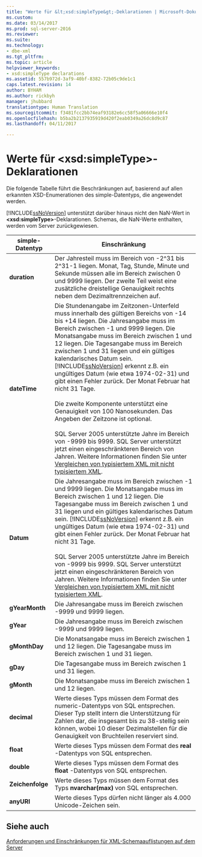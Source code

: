 ```yaml
---
title: "Werte für &lt;xsd:simpleType&gt;-Deklarationen | Microsoft-Dokumentation"
ms.custom: 
ms.date: 03/14/2017
ms.prod: sql-server-2016
ms.reviewer: 
ms.suite: 
ms.technology:
- dbe-xml
ms.tgt_pltfrm: 
ms.topic: article
helpviewer_keywords:
- xsd:simpleType declarations
ms.assetid: 557b972d-3af9-40bf-8382-72b05c9de1c1
caps.latest.revision: 14
author: BYHAM
ms.author: rickbyh
manager: jhubbard
translationtype: Human Translation
ms.sourcegitcommit: f3481fcc2bb74eaf93182e6cc58f5a06666e10f4
ms.openlocfilehash: b5ba2b2137935919d420f2eab0349a26dc8d9c87
ms.lasthandoff: 04/11/2017

---
```

# <a name="values-for-ltxsdsimpletypegt-declarations"></a>Werte für &lt;xsd:simpleType&gt;-Deklarationen
  Die folgende Tabelle führt die Beschränkungen auf, basierend auf allen erkannten XSD-Enumerationen des simple-Datentyps, die angewendet werden.  
  
 [!INCLUDE[ssNoVersion](../../includes/ssnoversion-md.md)] unterstützt darüber hinaus nicht den NaN-Wert in **\<xsd:simpleType>**-Deklarationen. Schemas, die NaN-Werte enthalten, werden vom Server zurückgewiesen.  
  
|simple-Datentyp|Einschränkung|  
|-----------------|----------------|  
|**duration**|Der Jahresteil muss im Bereich von -2^31 bis 2^31-1 liegen. Monat, Tag, Stunde, Minute und Sekunde müssen alle im Bereich zwischen 0 und 9999 liegen. Der zweite Teil weist eine zusätzliche dreistellige Genauigkeit rechts neben dem Dezimaltrennzeichen auf.|  
|**dateTime**|Die Stundenangabe im Zeitzonen-Unterfeld muss innerhalb des gültigen Bereichs von -14 bis +14 liegen. Die Jahresangabe muss im Bereich zwischen -1 und 9999 liegen. Die Monatsangabe muss im Bereich zwischen 1 und 12 liegen. Die Tagesangabe muss im Bereich zwischen 1 und 31 liegen und ein gültiges kalendarisches Datum sein. [!INCLUDE[ssNoVersion](../../includes/ssnoversion-md.md)] erkennt z.B. ein ungültiges Datum (wie etwa 1974-02-31) und gibt einen Fehler zurück. Der Monat Februar hat nicht 31 Tage.<br /><br /> Die zweite Komponente unterstützt eine Genauigkeit von 100 Nanosekunden. Das Angeben der Zeitzone ist optional.<br /><br /> SQL Server 2005 unterstützte Jahre im Bereich von -9999 bis 9999. SQL Server unterstützt jetzt einen eingeschränkteren Bereich von Jahren. Weitere Informationen finden Sie unter [Vergleichen von typisiertem XML mit nicht typisiertem XML](../../relational-databases/xml/compare-typed-xml-to-untyped-xml.md).|  
|**Datum**|Die Jahresangabe muss im Bereich zwischen -1 und 9999 liegen. Die Monatsangabe muss im Bereich zwischen 1 und 12 liegen. Die Tagesangabe muss im Bereich zwischen 1 und 31 liegen und ein gültiges kalendarisches Datum sein. [!INCLUDE[ssNoVersion](../../includes/ssnoversion-md.md)] erkennt z.B. ein ungültiges Datum (wie etwa 1974-02-31) und gibt einen Fehler zurück. Der Monat Februar hat nicht 31 Tage.<br /><br /> SQL Server 2005 unterstützte Jahre im Bereich von -9999 bis 9999. SQL Server unterstützt jetzt einen eingeschränkteren Bereich von Jahren. Weitere Informationen finden Sie unter [Vergleichen von typisiertem XML mit nicht typisiertem XML](../../relational-databases/xml/compare-typed-xml-to-untyped-xml.md).|  
|**gYearMonth**|Die Jahresangabe muss im Bereich zwischen -9999 und 9999 liegen.|  
|**gYear**|Die Jahresangabe muss im Bereich zwischen -9999 und 9999 liegen.|  
|**gMonthDay**|Die Monatsangabe muss im Bereich zwischen 1 und 12 liegen. Die Tagesangabe muss im Bereich zwischen 1 und 31 liegen.|  
|**gDay**|Die Tagesangabe muss im Bereich zwischen 1 und 31 liegen.|  
|**gMonth**|Die Monatsangabe muss im Bereich zwischen 1 und 12 liegen.|  
|**decimal**|Werte dieses Typs müssen dem Format des numeric-Datentyps von SQL entsprechen. Dieser Typ stellt intern die Unterstützung für Zahlen dar, die insgesamt bis zu 38-stellig sein können, wobei 10 dieser Dezimalstellen für die Genauigkeit von Bruchteilen reserviert sind.|  
|**float**|Werte dieses Typs müssen dem Format des **real** -Datentyps von SQL entsprechen.|  
|**double**|Werte dieses Typs müssen dem Format des **float** -Datentyps von SQL entsprechen.|  
|**Zeichenfolge**|Werte dieses Typs müssen dem Format des Typs **nvarchar(max)** von SQL entsprechen.|  
|**anyURI**|Werte dieses Typs dürfen nicht länger als 4.000 Unicode-Zeichen sein.|  
  
## <a name="see-also"></a>Siehe auch  
 [Anforderungen und Einschränkungen für XML-Schemaauflistungen auf dem Server](../../relational-databases/xml/requirements-and-limitations-for-xml-schema-collections-on-the-server.md)  
  
  
